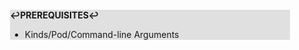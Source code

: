 <div style="margin:2em; background-color: #e0e0e0;">

<strong>↩PREREQUISITES↩</strong>

 * Kinds/Pod/Command-line Arguments

</div>

